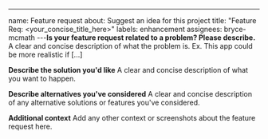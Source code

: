 ---
name: Feature request
about: Suggest an idea for this project
title: "Feature Req: <your_concise_title_here>"
labels: enhancement
assignees: bryce-mcmath
---**Is your feature request related to a problem? Please describe.**
A clear and concise description of what the problem is. Ex. This app could be more realistic if [...]

**Describe the solution you'd like**
A clear and concise description of what you want to happen.

**Describe alternatives you've considered**
A clear and concise description of any alternative solutions or features you've considered.

**Additional context**
Add any other context or screenshots about the feature request here.
